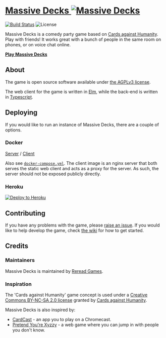 # [Massive Decks ![Massive Decks](https://raw.githubusercontent.com/Lattyware/massivedecks/v2/client/assets/images/icon.png)][hosted]

[![Build Status](https://img.shields.io/github/workflow/status/Lattyware/massivedecks/Build%20and%20publish%20docker%20images./v2)](https://github.com/Lattyware/massivedecks/actions)
![License](https://img.shields.io/github/license/Lattyware/massivedecks)

Massive Decks is a comedy party game based on [Cards against Humanity][cah]. Play with friends! It works great with a 
bunch of people in the same room on phones, or on voice chat online.

**[Play Massive Decks][hosted]**

[hosted]: http://massivedecks.rereadgames.com/
[cah]: https://cardsagainsthumanity.com/

## About

The game is open source software available under [the AGPLv3 license][license].

The web client for the game is written in [Elm][elm], while the back-end is written in [Typescript][typescript].

[elm]: https://elm-lang.org/
[typescript]: https://www.typescriptlang.org/
[license]: https://github.com/Lattyware/massivedecks/blob/master/LICENSE

## Deploying

If you would like to run an instance of Massive Decks, there are a couple of options.

### Docker

[Server](https://hub.docker.com/repository/docker/massivedecks) / [Client](https://hub.docker.com/repository/docker/massivedecks/client/general)

Also see [`docker-compose.yml`](https://github.com/Lattyware/massivedecks/blob/v2/docker-compose.yml). The client image 
is an nginx server that both serves the static web client and acts as a proxy for the server. As such, the server should 
not be exposed publicly directly.

### Heroku

[![Deploy to Heroku](https://www.herokucdn.com/deploy/button.svg)](https://heroku.com/deploy?template=https://github.com/Lattyware/massivedecks/tree/v2) 


## Contributing

If you have any problems with the game, please [raise an issue][issue]. If you would like to help develop the game, 
check [the wiki][wiki] for how to get started.

[issue]: https://github.com/Lattyware/massivedecks/issues/new
[wiki]: https://github.com/Lattyware/massivedecks/wiki

## Credits

### Maintainers

Massive Decks is maintained by [Reread Games][reread].

[reread]: https://www.rereadgames.com/

### Inspiration

The 'Cards against Humanity' game concept is used under a [Creative Commons BY-NC-SA 2.0 license][cah-license] granted 
by [Cards against Humanity][cah].

[cah-license]: https://creativecommons.org/licenses/by-nc-sa/2.0/

Massive Decks is also inspired by:
* [CardCast][cardcast] - an app you to play on a Chromecast.
* [Pretend You're Xyzzy][xyzzy] - a web game where you can jump in with people you don't know.

[cardcast]: https://www.cardcastgame.com/
[xyzzy]: http://pretendyoure.xyz/zy/
